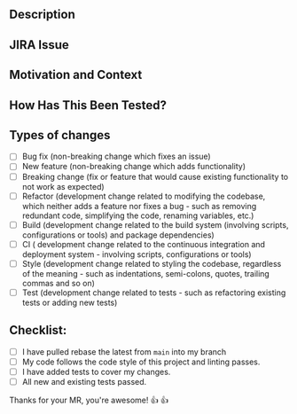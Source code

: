 <!--- Provide a general summary of your changes in the Title above -->

## Description
<!--- Describe your changes in detail -->


## JIRA Issue
<!--- If it fixes an open JIRA issue, please link to the issue here, or just add N/A. -->


## Motivation and Context
<!--- Why is this change required? What problem does it solve? -->


## How Has This Been Tested?
<!--- Please describe in detail how you tested your changes. -->
<!--- Include details of your testing environment, tests ran to see how -->
<!--- your change affects other areas of the code, etc. -->


## Types of changes
<!--- What types of changes does your code introduce? Put an `x` in all the boxes that apply: -->
- [ ] Bug fix (non-breaking change which fixes an issue)
- [ ] New feature (non-breaking change which adds functionality)
- [ ] Breaking change (fix or feature that would cause existing functionality to not work as expected)
- [ ] Refactor (development change related to modifying the codebase, which neither adds a feature nor fixes a bug - such as removing redundant code, simplifying the code, renaming variables, etc.)
- [ ] Build (development change related to the build system (involving scripts, configurations or tools) and package dependencies)
- [ ] CI ( development change related to the continuous integration and deployment system - involving scripts, configurations or tools)
- [ ] Style (development change related to styling the codebase, regardless of the meaning - such as indentations, semi-colons, quotes, trailing commas and so on)
- [ ] Test (development change related to tests - such as refactoring existing tests or adding new tests)

## Checklist:
<!--- Go over all the following points, and put an `x` in all the boxes that apply. -->
<!--- If you're unsure about any of these, don't hesitate to ask. We're here to help! -->
- [ ] I have pulled rebase the latest from `main` into my branch
- [ ] My code follows the code style of this project and linting passes.
- [ ] I have added tests to cover my changes.
- [ ] All new and existing tests passed.

Thanks for your MR, you're awesome! :+1: :+1: